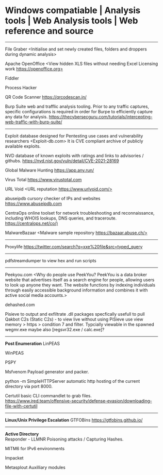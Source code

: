# Windows compatiable | Analysis tools | Web Analysis tools | Web reference and source 

***********************

File Graber <Initialise and set newly created files, folders and droppers during dynamic analysis>

Apache OpenOffice <View hidden XLS files without needing Excel Licensing work https://openoffice.org>

Fiddler <Analyse dynamic network traffic> 

Process Hacker <Analyse processees during dynamic mode>

QR Code Scanner <https://qrcodescan.in/>

Burp Suite web and trafflic analysis tooling. Prior to any traffic captures, specific configurations is required in order for Burpe to efficiently capture any data for analysis. <https://thecybersecguru.com/tutorials/intercepting-web-traffic-with-burp-suite/>

***********************

Exploit database designed for Pentesting use cases and vulnerability researchers <Exploit-db.com>
It is CVE compliant archive of publicly available exploits.

NVD database of known exploits with ratings and links to advisories / githubs. <https://nvd.nist.gov/vuln/detail/CVE-2021-28169>

Global Malware Hunting <https://app.any.run/>

Virus Total <https://www.virustotal.com>

URL Void <URL reputation https://www.urlvoid.com/>

abuseipdb cursory checker of IPs and websites <https://www.abuseipdb.com>

CentraOps online toolset for network troubleshooting and reconnaissance, including WHOIS lookups, DNS queries, and traceroute. <https://centralops.net/co/)> 

MalwareBazaar <Malware sample repository https://bazaar.abuse.ch/>

***********************

Proxylife <https://twitter.com/search?q=xxe%20file&src=typed_query>

***********************

pdfstreamdumper to view hex and run scripts

***********************

Peekyou.com <Why do people use PeekYou?
PeekYou is a data broker website that advertises itself as a search engine for people, allowing users to look up anyone they want. The website functions by indexing individuals 
through easily accessible background information and combines it with active social media accounts.>

dehashed.com 

Pisieve to output and exfiltrate .dll packages specfically usefull to pull Qakbot C2s (Static C2s) - to view live without using PiSieve use
view memory > https > condition 7 and filter. Typcially viewable in the spawned wegmr.exe maybe also [regsvr32.exe / calc.exe]?

***********************

**Post Enumeration**
LinPEAS

WinPEAS

PSPY

Msfvenom Payload generator and packer.

python -m SimpleHTTPServer automatic http hosting of the current directory via port 8000.

Certutil basic CLI commandlet to grab files. <https://www.ired.team/offensive-security/defense-evasion/downloading-file-with-certutil>

***********************

**Linux/Unix Privilege Escalation**
GTFOBins <https://gtfobins.github.io/>

***********************

**Active Directory**  
Responder - LLMNR Poisoning attacks / Capturing Hashes.  

MITM6 for IPv6 environments

Impacket  

Metasplout Auxilliary modules


